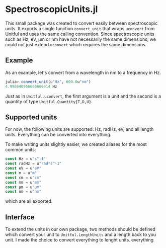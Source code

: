 # SpectroscopicUnits.jl

This small package was created to convert easily between spectroscopic units. It exports a single function `convert_unit` that wraps `uconvert` from Unitful and uses the same calling convention. Since spectroscopic units such as Hz, eV, μm or nm have not necessarily the same dimensions, we could not just extend `uconvert` which requires the same dimensions.

## Example
As an example, let's convert from a wavelength in nm to a frequency in Hz.
```julia
julia> convert_unit(u"Hz", 600.0u"nm")
4.996540966666666e14 Hz
```
Just as in `Unitful.uconvert`, the first argument is a unit and the second is a quantity of type `Unitful.Quantity{T,D,U}`.

## Supported units
For now, the following units are supported: Hz, radHz, eV, and all length units. Everything can be converted into everything.

To make writing units slightly easier, we created aliases for the most common units:

```julia
const Hz = u"s^-1"
const radHz = u"rad*s^-1"
const eV = u"eV"
const m = u"m"
const cm = u"cm"
const mm = u"mm"
const μm = u"μm"
const nm = u"nm"
```
which are all exported.

## Interface
To extend the units in our own package, two methods should be defined which convert your unit to `Unitful.LengthUnits` and a length back to you unit.
I made the choice to convert everything to lenght units.  everything 
